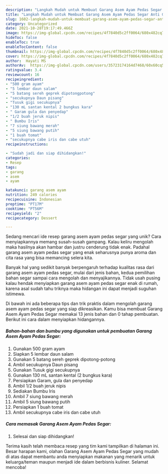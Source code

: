 ```yaml
---
description: "Langkah Mudah untuk Membuat Garang Asem Ayam Pedas Segar Anti Gagal"
title: "Langkah Mudah untuk Membuat Garang Asem Ayam Pedas Segar Anti Gagal"
slug: 1602-langkah-mudah-untuk-membuat-garang-asem-ayam-pedas-segar-anti-gagal
category: Uncategorized
date: 2021-10-28T19:17:49.466Z
image: https://img-global.cpcdn.com/recipes/4f7840d5c2ff0064/680x482cq70/garang-asem-ayam-pedas-segar-foto-resep-utama.jpg
hideToc: false
enableToc: true
enableTocContent: false
thumbnail: https://img-global.cpcdn.com/recipes/4f7840d5c2ff0064/680x482cq70/garang-asem-ayam-pedas-segar-foto-resep-utama.jpg
cover: https://img-global.cpcdn.com/recipes/4f7840d5c2ff0064/680x482cq70/garang-asem-ayam-pedas-segar-foto-resep-utama.jpg
author:  Hayati MS
authorAv:  https://img-global.cpcdn.com/users/35723174164d7468/60x60cq50/avatar.jpg
ratingvalue: 3.4
reviewcount: 16
recipeingredient:
- "500 gram ayam"
- "5 lembar daun salam"
- "5 batang sereh geprek dipotongpotong"
- "secukupnya Daun pisang"
- "Tusuk gigi secukupnya"
- "130 mL santan kental 2 bungkus kara"
- " Garam gula dan penyedap"
- "1/2 buah jeruk nipis"
- " Bumbu Iris"
- "7 siung bawang merah"
- "5 siung bawang putih"
- "1 buah tomat"
- "secukupnya cabe iris dan cabe utuh"
recipeinstructions:

- "Sudah jadi dan siap dihidangkan!"
categories:
- Resep
tags:
- garang
- asem
- ayam

katakunci: garang asem ayam 
nutrition: 249 calories
recipecuisine: Indonesian
preptime: "PT17M"
cooktime: "PT56M"
recipeyield: "2"
recipecategory: Dessert

---
```



Sedang mencari ide resep garang asem ayam pedas segar yang unik? Cara menyiapkannya memang susah-susah gampang. Kalau keliru mengolah maka hasilnya akan hambar dan justru cenderung tidak enak. Padahal garang asem ayam pedas segar yang enak seharusnya punya aroma dan cita rasa yang bisa memancing selera kita.




Banyak hal yang sedikit banyak berpengaruh terhadap kualitas rasa dari garang asem ayam pedas segar, mulai dari jenis bahan, kedua pemilihan bahan segar sampai cara mengolah dan menyajikannya. Tidak usah pusing kalau hendak menyiapkan garang asem ayam pedas segar enak di rumah, karena asal sudah tahu triknya maka hidangan ini dapat menjadi suguhan istimewa.


Di bawah ini ada beberapa tips dan trik praktis dalam mengolah garang asem ayam pedas segar yang siap dikreasikan. Kamu bisa membuat Garang Asem Ayam Pedas Segar memakai 13 jenis bahan dan 0 tahap pembuatan. Berikut ini cara dalam menyiapkan hidangannya.

<!--inarticleads1-->

##### Bahan-bahan dan bumbu yang digunakan untuk pembuatan Garang Asem Ayam Pedas Segar:

1. Gunakan 500 gram ayam
1. Siapkan 5 lembar daun salam
1. Gunakan 5 batang sereh geprek dipotong-potong
1. Ambil secukupnya Daun pisang
1. Gunakan Tusuk gigi secukupnya
1. Gunakan 130 mL santan kental (2 bungkus kara)
1. Persiapkan  Garam, gula dan penyedap
1. Ambil 1/2 buah jeruk nipis
1. Sediakan  Bumbu Iris
1. Ambil 7 siung bawang merah
1. Ambil 5 siung bawang putih
1. Persiapkan 1 buah tomat
1. Ambil secukupnya cabe iris dan cabe utuh




<!--inarticleads2-->

##### Cara memasak Garang Asem Ayam Pedas Segar:


1. Selesai dan siap dihidangkan!



Terima kasih telah membaca resep yang tim kami tampilkan di halaman ini. Besar harapan kami, olahan Garang Asem Ayam Pedas Segar yang mudah di atas dapat membantu anda menyiapkan makanan yang menarik untuk keluarga/teman maupun menjadi ide dalam berbisnis kuliner. Selamat mencoba!
